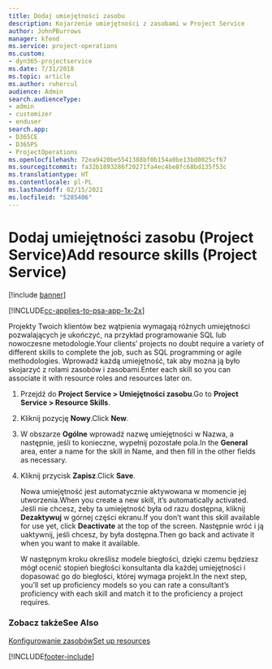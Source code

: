 ```yaml
---
title: Dodaj umiejętności zasobu
description: Kojarzenie umiejętności z zasobami w Project Service
author: JohnPBurrows
manager: kfend
ms.service: project-operations
ms.custom:
- dyn365-projectservice
ms.date: 7/31/2018
ms.topic: article
ms.author: ruhercul
audience: Admin
search.audienceType:
- admin
- customizer
- enduser
search.app:
- D365CE
- D365PS
- ProjectOperations
ms.openlocfilehash: 72ea9420be5541388bf0b154a0be13bd0025cf67
ms.sourcegitcommit: fa32b1893286f20271fa4ec4be8fc68bd135f53c
ms.translationtype: HT
ms.contentlocale: pl-PL
ms.lasthandoff: 02/15/2021
ms.locfileid: "5285406"
---
```

# <a name="add-resource-skills-project-service"></a><span data-ttu-id="9b4a4-103">Dodaj umiejętności zasobu (Project Service)</span><span class="sxs-lookup"><span data-stu-id="9b4a4-103">Add resource skills (Project Service)</span></span>

[!include [banner](../includes/psa-now-project-operations.md)]

[!INCLUDE[cc-applies-to-psa-app-1x-2x](../includes/cc-applies-to-psa-app-1x-2x.md)]

<span data-ttu-id="9b4a4-104">Projekty Twoich klientów bez wątpienia wymagają różnych umiejętności pozwalających je ukończyć, na przykład programowanie SQL lub nowoczesne metodologie.</span><span class="sxs-lookup"><span data-stu-id="9b4a4-104">Your clients’ projects no doubt require a variety of different skills to complete the job, such as SQL programming or agile methodologies.</span></span> <span data-ttu-id="9b4a4-105">Wprowadź każdą umiejętność, tak aby można ją było skojarzyć z rolami zasobów i zasobami.</span><span class="sxs-lookup"><span data-stu-id="9b4a4-105">Enter each skill so you can associate it with resource roles and resources later on.</span></span>  
  
1. <span data-ttu-id="9b4a4-106">Przejdź do **Project Service > Umiejętności zasobu**.</span><span class="sxs-lookup"><span data-stu-id="9b4a4-106">Go to **Project Service > Resource Skills**.</span></span>  
  
2. <span data-ttu-id="9b4a4-107">Kliknij pozycję **Nowy**.</span><span class="sxs-lookup"><span data-stu-id="9b4a4-107">Click **New**.</span></span>  
  
3. <span data-ttu-id="9b4a4-108">W obszarze **Ogólne** wprowadź nazwę umiejętności w Nazwa, a następnie, jeśli to konieczne, wypełnij pozostałe pola.</span><span class="sxs-lookup"><span data-stu-id="9b4a4-108">In the **General** area, enter a name for the skill in Name, and then fill in the other fields as necessary.</span></span>  
  
4. <span data-ttu-id="9b4a4-109">Kliknij przycisk **Zapisz**.</span><span class="sxs-lookup"><span data-stu-id="9b4a4-109">Click **Save**.</span></span>  
  
   <span data-ttu-id="9b4a4-110">Nowa umiejętność jest automatycznie aktywowana w momencie jej utworzenia.</span><span class="sxs-lookup"><span data-stu-id="9b4a4-110">When you create a new skill, it’s automatically activated.</span></span> <span data-ttu-id="9b4a4-111">Jeśli nie chcesz, żeby ta umiejętność była od razu dostępna, kliknij **Dezaktywuj** w górnej części ekranu.</span><span class="sxs-lookup"><span data-stu-id="9b4a4-111">If you don’t want this skill available for use yet, click **Deactivate** at the top of the screen.</span></span> <span data-ttu-id="9b4a4-112">Następnie wróć i ją uaktywnij, jeśli chcesz, by była dostępna.</span><span class="sxs-lookup"><span data-stu-id="9b4a4-112">Then go back and activate it when you want to make it available.</span></span>  
  
   <span data-ttu-id="9b4a4-113">W następnym kroku określisz modele biegłości, dzięki czemu będziesz mógł ocenić stopień biegłości konsultanta dla każdej umiejętności i dopasować go do biegłości, której wymaga projekt.</span><span class="sxs-lookup"><span data-stu-id="9b4a4-113">In the next step, you’ll set up proficiency models so you can rate a consultant’s proficiency with each skill and match it to the proficiency a project requires.</span></span>  
  
### <a name="see-also"></a><span data-ttu-id="9b4a4-114">Zobacz także</span><span class="sxs-lookup"><span data-stu-id="9b4a4-114">See Also</span></span>  
 [<span data-ttu-id="9b4a4-115">Konfigurowanie zasobów</span><span class="sxs-lookup"><span data-stu-id="9b4a4-115">Set up resources</span></span>](../psa/set-up-resources.md)


[!INCLUDE[footer-include](../includes/footer-banner.md)]